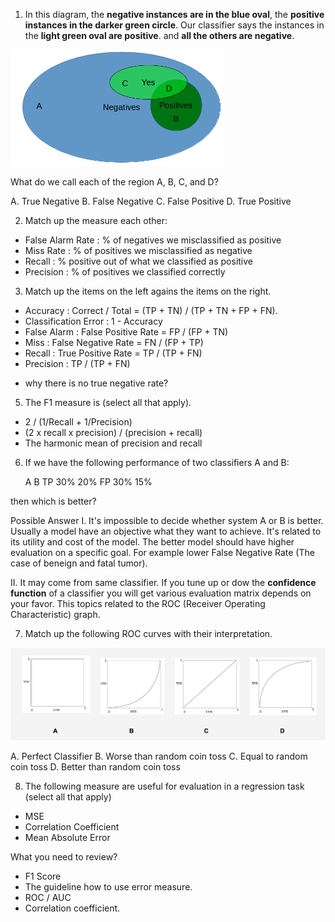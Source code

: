 1. In this diagram, the **negative instances are in the blue oval**, the **positive instances in the darker green circle**. Our classifier says the instances in the **light green oval are positive**. and **all the others are negative**.

![alt text](evaluation-1.png "evaluation picture")

What do we call each of the region A, B, C, and D?

A. True Negative
B. False Negative
C. False Positive
D. True Positive

2. Match up the measure each other:

- False Alarm Rate  : % of negatives we misclassified as positive
- Miss Rate         : % of positives we misclassified as negative
- Recall            : % positive out of what we classified as positive
- Precision         : % of positives we classified correctly

3. Match up the items on the left agains the items on the right.

- Accuracy              : Correct / Total = (TP + TN) / (TP + TN + FP + FN).
- Classification Error  : 1 - Accuracy
- False Alarm           : False Positive Rate = FP / (FP + TN)
- Miss                  : False Negative Rate = FN / (FP + TP)
- Recall                : True Positive Rate = TP / (TP + FN)
- Precision             : TP / (TP + FN)

* why there is no true negative rate?

5. The F1 measure is (select all that apply).

- 2 / (1/Recall + 1/Precision)
- (2 x recall x precision) / (precision + recall) 
- The harmonic mean of precision and recall

6. If we have the following performance of two classifiers A and B:

 	A	B
TP	30%	20%
FP	30%	15%

then which is better?

Possible Answer
I. It's impossible to decide whether system A or B is better. Usually a model have an objective what they want to achieve. It's related to its utility and cost of the model. The better model should have higher evaluation on a specific goal. For example lower False Negative Rate (The case of beneign and fatal tumor).

II. It may come from same classifier. If you tune up or dow the **confidence function** of a classifier you will get various evaluation matrix depends on your favor. This topics related to the ROC (Receiver Operating Characteristic) graph.

7. Match up the following ROC curves with their interpretation.

!['Alt text'](roc-1.png "roc picture")

A. Perfect Classifier
B. Worse than random coin toss
C. Equal to random coin toss
D. Better than random coin toss

8. The following measure are useful for evaluation in a regression task (select all that apply)

- MSE
- Correlation Coefficient
- Mean Absolute Error


What you need to review? 

- F1 Score
- The guideline how to use error measure.
- ROC / AUC
- Correlation coefficient.